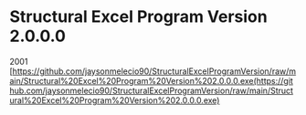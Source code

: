 # Structural Excel Program Version 2.0.0.0
2001
[https://github.com/jaysonmelecio90/StructuralExcelProgramVersion/raw/main/Structural%20Excel%20Program%20Version%202.0.0.0.exe(https://github.com/jaysonmelecio90/StructuralExcelProgramVersion/raw/main/Structural%20Excel%20Program%20Version%202.0.0.0.exe)

